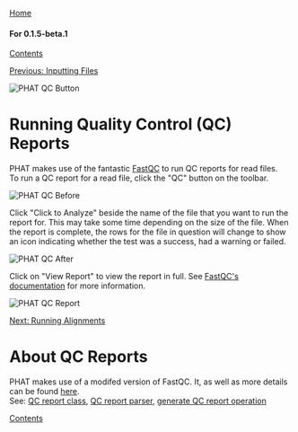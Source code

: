 [Home](https://chgibb.github.io/PHATDocs/)

#### For 0.1.5-beta.1
[Contents](https://chgibb.github.io/PHATDocs/docs/releases/0.1.5-beta.1/home)

[Previous: Inputting Files](https://chgibb.github.io/PHATDocs/docs/releases/0.1.5-beta.1/inputtingFiles)

![PHAT QC Button](https://chgibb.github.io//PHATDocs/docs/releases/0.1.5-beta.1/QCButton.png)

# Running Quality Control (QC) Reports
PHAT makes use of the fantastic [FastQC](https://www.bioinformatics.babraham.ac.uk/projects/fastqc/) to run QC reports for read files.  
To run a QC report for a read file, click the "QC" button on the toolbar.

![PHAT QC Before](https://chgibb.github.io//PHATDocs/docs/releases/0.1.5-beta.1/preQC.png)

Click "Click to Analyze" beside the name of the file that you want to run the report for. This may take some time depending on the size of the file. When the report is complete, the rows for the file in question will change to show an icon indicating whether the test was a success, had a warning or failed.

![PHAT QC After](https://chgibb.github.io//PHATDocs/docs/releases/0.1.5-beta.1/postQC.png)

Click on "View Report" to view the report in full. See [FastQC's documentation](https://www.bioinformatics.babraham.ac.uk/projects/fastqc/Help/) for more information.

![PHAT QC Report](https://chgibb.github.io//PHATDocs/docs/releases/0.1.5-beta.1/QCReport.png)

[Next: Running Alignments](https://chgibb.github.io/PHATDocs/docs/releases/0.1.5-beta.1/runningAlignments)

# About QC Reports
PHAT makes use of a modifed version of FastQC. It, as well as more details can be found [here](https://github.com/chgibb/FastQC0.11.5).  
See: [QC report class](https://github.com/chgibb/PHAT/blob/0.1.5-beta.1/src/req/QCData.ts), [QC report parser](https://github.com/chgibb/PHAT/blob/0.1.5-beta.1/QCReportSummary.ts), [generate QC report operation](https://github.com/chgibb/PHAT/blob/0.1.5-beta.1/src/req/operations/GenerateQCReport.ts)


[Contents](https://chgibb.github.io/PHATDocs/docs/releases/0.1.5-beta.1/home)
